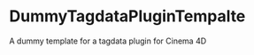 DummyTagdataPluginTempalte
==========================

A dummy template for a tagdata plugin for Cinema 4D
